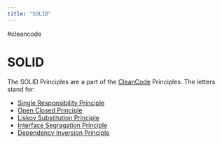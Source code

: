 ```yaml
---
title: "SOLID"
---
```

#cleancode 
# SOLID
The SOLID Principles are a part of the [CleanCode](/docs/main/CleanCode/CleanCode) Principles. The letters stand for:
- [Single Responsibility Principle](/docs/main/CleanCode/CleanCodeDeveloper/Prinzipien/Single%20Responsibility%20Principle)
- [Open Closed Principle](/docs/main/CleanCode/CleanCodeDeveloper/Prinzipien/Open%20Closed%20Principle)
- [Liskov Substitution Principle](/docs/main/CleanCode/CleanCodeDeveloper/Praktiken/Liskov%20Substitution%20Principle)
- [Interface Segragation Principle](/docs/main/CleanCode/CleanCodeDeveloper/Prinzipien/Interface%20Segragation%20Principle)
- [Dependency Inversion Principle](/docs/main/CleanCode/CleanCodeDeveloper/Prinzipien/Dependency%20Inversion%20Principle)

